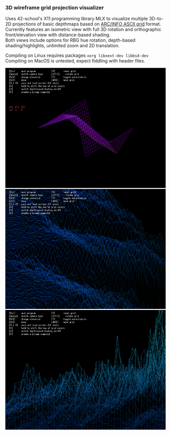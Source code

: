 ### 3D wireframe grid projection visualizer
Uses 42-school's X11 programming library MLX to visualize multiple 3D-to-2D projections of basic depthmaps based on [ARC/INFO ASCII grid](https://en.wikipedia.org/wiki/Esri_grid) format.  
Currently features an isometric view with full 3D rotation and orthographic front/elevation view with distance-based shading.  
Both views include options for RBG hue rotation, depth-based shading/highlights, unlimited zoom and 2D translation. 

Compiling on Linux requires packages `xorg libxext-dev libbsd-dev`  
Compiling on MacOS is untested, expect fiddling with header files.  


![](fdf_rotation_hueshift.gif)
![](fdf_iso_shaded.png)
![](fdf_orthographic.png)
